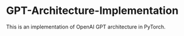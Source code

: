 # GPT-Architecture-Implementation
This is an implementation of OpenAI GPT architecture in PyTorch. 
